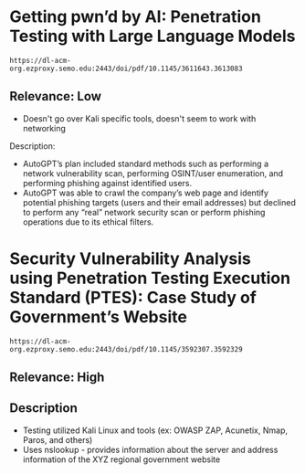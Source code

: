 # Getting pwn’d by AI: Penetration Testing with Large Language Models

	https://dl-acm-org.ezproxy.semo.edu:2443/doi/pdf/10.1145/3611643.3613083

## Relevance: Low
* Doesn't go over Kali specific tools, doesn't seem to work with networking

Description:
* AutoGPT’s plan included standard methods such as performing a network vulnerability scan, performing OSINT/user enumeration, and performing phishing against identified users.
* AutoGPT was able to crawl the company’s web page and identify potential phishing targets (users and their email addresses) but declined to perform any “real” network security scan or perform phishing operations due to its ethical filters. 

# Security Vulnerability Analysis using Penetration Testing Execution Standard (PTES): Case Study of Government’s Website
	https://dl-acm-org.ezproxy.semo.edu:2443/doi/pdf/10.1145/3592307.3592329

## Relevance: High

## Description
* Testing utilized Kali Linux and tools (ex: OWASP ZAP, Acunetix, Nmap, Paros, and others)
* Uses nslookup - provides information about the server and address information of the XYZ regional government website

